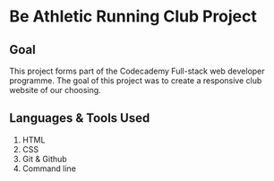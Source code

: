 # Be Athletic Running Club Project

## Goal
This project forms part of the Codecademy Full-stack web developer programme. The goal of this project was to create a responsive club website of our choosing. 

## Languages & Tools Used
1. HTML
2. CSS
3. Git & Github
4. Command line 
